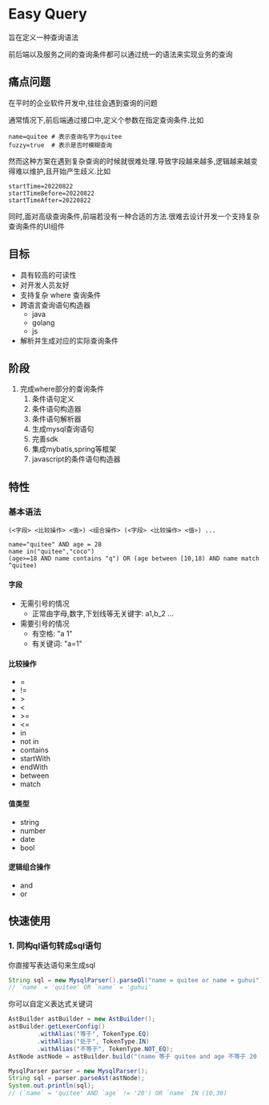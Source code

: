 # Easy Query

旨在定义一种查询语法

前后端以及服务之间的查询条件都可以通过统一的语法来实现业务的查询

## 痛点问题
在平时的企业软件开发中,往往会遇到查询的问题

通常情况下,前后端通过接口中,定义个参数在指定查询条件.比如
``` http
name=quitee # 表示查询名字为quitee
fuzzy=true  # 表示是否时模糊查询
```

然而这种方案在遇到复杂查询的时候就很难处理.导致字段越来越多,逻辑越来越变得难以维护,且开始产生歧义.比如
```http
startTime=20220822
startTimeBefore=20220822
startTimeAfter=20220822
```

同时,面对高级查询条件,前端若没有一种合适的方法.很难去设计开发一个支持复杂查询条件的UI组件

## 目标
* 具有较高的可读性
* 对开发人员友好
* 支持复杂 where 查询条件
* 跨语言查询语句构造器
    * java
    * golang
    * js
* 解析并生成对应的实际查询条件

## 阶段
1. 完成where部分的查询条件
    1. 条件语句定义
    2. 条件语句构造器
    3. 条件语句解析器
    4. 生成mysql查询语句
    5. 完善sdk
    6. 集成mybatis,spring等框架
    7. javascript的条件语句构造器

## 特性
### 基本语法
```(<字段> <比较操作> <值>) <组合操作> (<字段> <比较操作> <值>) ... ```

```
name="quitee" AND age = 28
name in("quitee","coco")
(age>=18 AND name contains "q") OR (age between [10,18) AND name match ^quitee)
```

#### 字段

* 无需引号的情况
    * 正常由字母,数字,下划线等无关键字: a1,b_2 ...
* 需要引号的情况
    * 有空格: "a 1"
    * 有关键词: "a=1"

#### 比较操作
* =
* !=
* \>
* <
* \>=
* <=
* in
* not in
* contains
* startWith
* endWith
* between
* match

#### 值类型
* string
* number
* date
* bool

#### 逻辑组合操作
* and
* or


## 快速使用

### 1. 同构ql语句转成sql语句
你直接写表达语句来生成sql
```java
String sql = new MysqlParser().parseQl("name = quitee or name = guhui");
// `name` = 'quitee' OR `name` = 'guhui'
```
你可以自定义表达式关键词
```java
AstBuilder astBuilder = new AstBuilder();
astBuilder.getLexerConfig()
        .withAlias("等于", TokenType.EQ)
        .withAlias("处于", TokenType.IN)
        .withAlias("不等于", TokenType.NOT_EQ);
AstNode astNode = astBuilder.build("(name 等于 quitee and age 不等于 20 ) or ( name 处于 ( 10,30 ))");

MysqlParser parser = new MysqlParser();
String sql = parser.parseAst(astNode);
System.out.println(sql);
// (`name` = 'quitee' AND `age` != '20') OR `name` IN (10,30)
```

 

